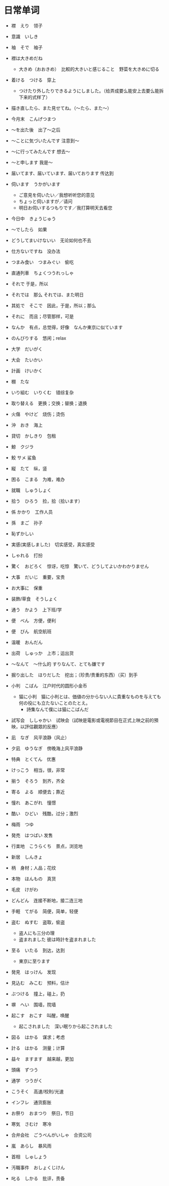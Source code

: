 # 日常单词
- 襟　えり　领子
- 意識　いしき
- 袖　そで　袖子
- 襟は大きめだね
    - 大きめ（おおきめ）　比較的大きいと感じること　野菜を大きめに切る
- 着ける　つける　穿上
    - つけたり外したりできるようにしました。（给弄成要么能安上去要么能拆下来的式样了）

- 描き直したら、また見せてね。（〜たら、また〜）

- 今月末　こんげつまつ
- 〜を出た後　出了～之后
- 〜ことに気づいたんです 注意到～
- 〜に行ってみたんです 想去～
- 〜と申します 我是～
- 届いてます、届いています、届いております 传达到
- 伺います　うかがいます
  - ご意見を伺いたい／我想听听您的意见
  - ちょっと伺いますが／请问
  - 明日お伺いするつもりです／我打算明天去看您
- 今日中　きょうじゅう
- 〜でしたら　如果
- どうしてまいけないい　无论如何也不去
- 仕方ないですね　没办法
- つまみ食い　つまみぐい　偷吃
- 直通列車　ちょくつうれっしゃ

- それで 于是，所以
- それでは　那么 それでは、また明日
- 其処で　そこで　因此，于是，所以；那么
- それに　而且；尽管那样，可是
- なんか　有点，总觉得，好像　なんか東京に似ています

- のんびりする　悠闲；relax

- 大学　だいがく
- 大会　たいかい
- 計画　けいかく
- 棚　たな
- いり組む　いりくむ　错综复杂
- 取り替える　更换；交换；替换；退换
- 火傷　やけど　烧伤；烫伤
- 沖　おき　海上
- 貸切　かしきり　包租
- 鯨　クジラ
- 鮫 サメ 鲨鱼
- 縦　たて　纵，竖
- 困る　こまる　为难，难办
- 就職　しゅうしょく
- 拾う　ひろう　捡，拾（拾います）

- 係 かかり　工作人员
- 孫　まご　孙子
- 恥ずかしい
- 実感(実感しました)　切实感受，真实感受
- しゃれる　打扮
- 驚く　おどろく　惊讶，吃惊　驚いて、どうしてよいかわかりません
- 大事　だいじ　重要，宝贵
- お大事に　保重
- 装飾/草食　そうしょく
- 通う　かよう　上下班/学

- 便　べん　方便，便利
- 便　びん　航空航班
- 温暖　おんだん
- 出荷　しゅっか　上市；运出货
- 〜なんて　〜什么的 すりなんて、とても嫌です
- 掘り出した　ほりだした　挖出；（珍贵/贵重的东西）（买）到手
- 小判　こばん　江户时代的圆形小金币
  - 猫に小判　猫に小判とは、価値の分からない人に貴重なものを与えても何の役にも立たないことのたとえ。
    - 詩集なんて僕には猫にこばんだ
- 試写会　ししゃかい　试映会（試映是電影或電視節目在正式上映之前的預映，以評估觀眾的反應）

- 凪　なぎ　风平浪静（风止）
- 夕凪　ゆうなぎ　傍晚海上风平浪静

- 特典　とくてん　优惠
- けっこう　相当，很，非常
- 揃う　そろう　到齐，齐全
- 寄る　よる　顺便去；靠近
- 憧れ　あこがれ　憧憬
- 酷い　ひどい　残酷，过分；激烈
- 梅雨　つゆ
- 発売　はつばい 发售
- 行楽地　こうらくち　景点，浏览地
- 新居　しんきょ
- 柄　身材；人品；花纹
- 本物　ほんもの　真货
- 毛皮　けがわ
- どんどん　连接不断地，接二连三地
- 手軽　てがる　简便，简单，轻便
- 盗む　ぬすむ　盗取，偷盗
  - 盗人にも三分の理
  - 盗まれました 彼は時計を盗まれました
- 至る　いたる　到达，达到
  - 東京に至ります
- 発見　はっけん　发现
- 見込む　みこむ　预料，估计
- ぶつける　撞上，碰上，扔
- 塀　へい　围墙，院墙
- 起こす　おこす　叫醒，唤醒
  - 起こされました　深い眠りから起こされました
- 図る　はかる　谋求；考虑
- 計る　はかる　测量；计算
- 益々　ますます　越来越，更加
- 頭痛　ずつう
- 通学　つうがく
- こうそく　高速/校則/光速
- インフレ　通货膨胀
- お祭り　おまつり　祭日，节日
- 寒気　さむけ　寒冷
- 合弁会社　ごうべんがいしゃ　合资公司
- 嵐　あらし　暴风雨
- 首相　しゅしょう
- 汚職事件　おしょくじけん
- 叱る　しかる　批评，责备
